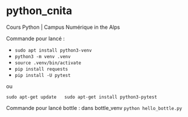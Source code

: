 # python_cnita
Cours Python | Campus Numérique in the Alps

Commande pour lancé : 

- `sudo apt install python3-venv`
- `python3 -m venv .venv`
- `source .venv/bin/activate`
- `pip install requests`
- `pip install -U pytest`

ou 

`sudo apt-get update  
sudo apt-get install python3-pytest`

Commande pour lancé bottle : 
dans bottle_venv `python hello_bottle.py`
